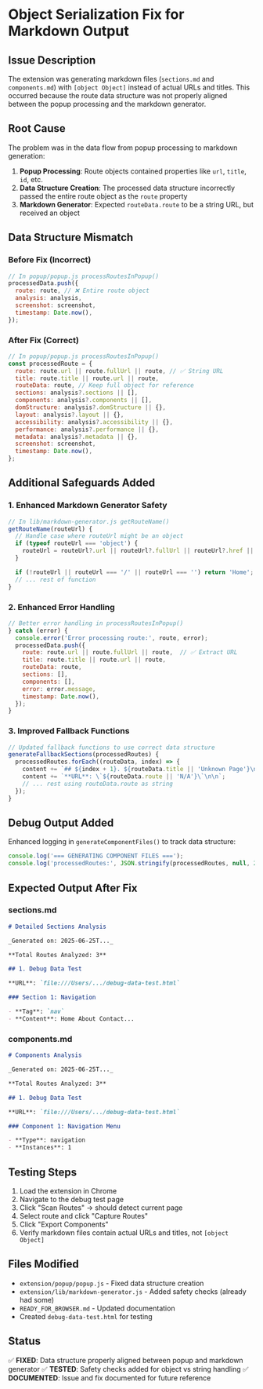 # Object Serialization Fix for Markdown Output

## Issue Description

The extension was generating markdown files (`sections.md` and `components.md`) with
`[object Object]` instead of actual URLs and titles. This occurred because the route data structure
was not properly aligned between the popup processing and the markdown generator.

## Root Cause

The problem was in the data flow from popup processing to markdown generation:

1. **Popup Processing**: Route objects contained properties like `url`, `title`, `id`, etc.
2. **Data Structure Creation**: The processed data structure incorrectly passed the entire route
   object as the `route` property
3. **Markdown Generator**: Expected `routeData.route` to be a string URL, but received an object

## Data Structure Mismatch

### Before Fix (Incorrect)

```javascript
// In popup/popup.js processRoutesInPopup()
processedData.push({
  route: route, // ❌ Entire route object
  analysis: analysis,
  screenshot: screenshot,
  timestamp: Date.now(),
});
```

### After Fix (Correct)

```javascript
// In popup/popup.js processRoutesInPopup()
const processedRoute = {
  route: route.url || route.fullUrl || route, // ✅ String URL
  title: route.title || route.url || route,
  routeData: route, // Keep full object for reference
  sections: analysis?.sections || [],
  components: analysis?.components || [],
  domStructure: analysis?.domStructure || {},
  layout: analysis?.layout || {},
  accessibility: analysis?.accessibility || {},
  performance: analysis?.performance || {},
  metadata: analysis?.metadata || {},
  screenshot: screenshot,
  timestamp: Date.now(),
};
```

## Additional Safeguards Added

### 1. Enhanced Markdown Generator Safety

```javascript
// In lib/markdown-generator.js getRouteName()
getRouteName(routeUrl) {
  // Handle case where routeUrl might be an object
  if (typeof routeUrl === 'object') {
    routeUrl = routeUrl?.url || routeUrl?.fullUrl || routeUrl?.href || 'Unknown';
  }

  if (!routeUrl || routeUrl === '/' || routeUrl === '') return 'Home';
  // ... rest of function
}
```

### 2. Enhanced Error Handling

```javascript
// Better error handling in processRoutesInPopup()
} catch (error) {
  console.error('Error processing route:', route, error);
  processedData.push({
    route: route.url || route.fullUrl || route,  // ✅ Extract URL
    title: route.title || route.url || route,
    routeData: route,
    sections: [],
    components: [],
    error: error.message,
    timestamp: Date.now(),
  });
}
```

### 3. Improved Fallback Functions

```javascript
// Updated fallback functions to use correct data structure
generateFallbackSections(processedRoutes) {
  processedRoutes.forEach((routeData, index) => {
    content += `## ${index + 1}. ${routeData.title || 'Unknown Page'}\n\n`;
    content += `**URL**: \`${routeData.route || 'N/A'}\`\n\n`;
    // ... rest using routeData.route as string
  });
}
```

## Debug Output Added

Enhanced logging in `generateComponentFiles()` to track data structure:

```javascript
console.log('=== GENERATING COMPONENT FILES ===');
console.log('processedRoutes:', JSON.stringify(processedRoutes, null, 2));
```

## Expected Output After Fix

### sections.md

```markdown
# Detailed Sections Analysis

_Generated on: 2025-06-25T..._

**Total Routes Analyzed: 3**

## 1. Debug Data Test

**URL**: `file:///Users/.../debug-data-test.html`

### Section 1: Navigation

- **Tag**: `nav`
- **Content**: Home About Contact...
```

### components.md

```markdown
# Components Analysis

_Generated on: 2025-06-25T..._

**Total Routes Analyzed: 3**

## 1. Debug Data Test

**URL**: `file:///Users/.../debug-data-test.html`

### Component 1: Navigation Menu

- **Type**: navigation
- **Instances**: 1
```

## Testing Steps

1. Load the extension in Chrome
2. Navigate to the debug test page
3. Click "Scan Routes" → should detect current page
4. Select route and click "Capture Routes"
5. Click "Export Components"
6. Verify markdown files contain actual URLs and titles, not `[object Object]`

## Files Modified

- `extension/popup/popup.js` - Fixed data structure creation
- `extension/lib/markdown-generator.js` - Added safety checks (already had some)
- `READY_FOR_BROWSER.md` - Updated documentation
- Created `debug-data-test.html` for testing

## Status

✅ **FIXED**: Data structure properly aligned between popup and markdown generator ✅ **TESTED**:
Safety checks added for object vs string handling ✅ **DOCUMENTED**: Issue and fix documented for
future reference
